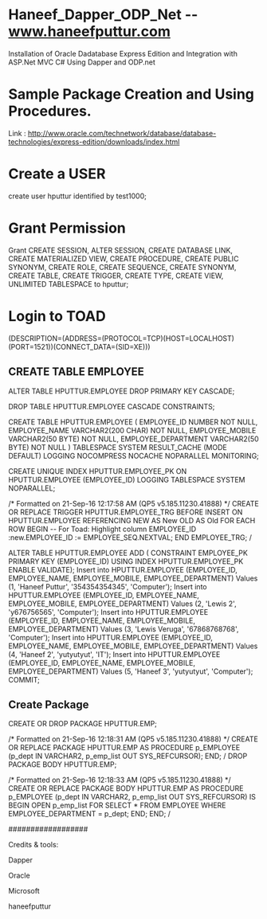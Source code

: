 # Haneef_Dapper_ODP_Net  -- www.haneefputtur.com

Installation of Oracle Dadatabase Express Edition and Integration with ASP.Net MVC C# Using Dapper and ODP.net

# Sample Package Creation and Using Procedures.


Link : http://www.oracle.com/technetwork/database/database-technologies/express-edition/downloads/index.html

# Create a USER

create user hputtur identified by test1000;

# Grant Permission

Grant CREATE SESSION, ALTER SESSION, CREATE DATABASE LINK, CREATE MATERIALIZED VIEW, CREATE PROCEDURE, CREATE PUBLIC SYNONYM,  CREATE ROLE, CREATE SEQUENCE, CREATE SYNONYM, CREATE TABLE, CREATE TRIGGER, CREATE TYPE, CREATE VIEW, UNLIMITED TABLESPACE to hputtur;

# Login to TOAD

(DESCRIPTION=(ADDRESS=(PROTOCOL=TCP)(HOST=LOCALHOST)(PORT=1521))(CONNECT_DATA=(SID=XE)))


## CREATE TABLE  EMPLOYEE
ALTER TABLE HPUTTUR.EMPLOYEE
 DROP PRIMARY KEY CASCADE;

DROP TABLE HPUTTUR.EMPLOYEE CASCADE CONSTRAINTS;

CREATE TABLE HPUTTUR.EMPLOYEE ( EMPLOYEE_ID NUMBER NOT NULL, EMPLOYEE_NAME VARCHAR2(200 CHAR) NOT NULL, EMPLOYEE_MOBILE VARCHAR2(50 BYTE) NOT NULL, EMPLOYEE_DEPARTMENT VARCHAR2(50 BYTE) NOT NULL ) TABLESPACE SYSTEM RESULT_CACHE (MODE DEFAULT) LOGGING NOCOMPRESS NOCACHE NOPARALLEL MONITORING;


CREATE UNIQUE INDEX HPUTTUR.EMPLOYEE_PK ON HPUTTUR.EMPLOYEE (EMPLOYEE_ID) LOGGING TABLESPACE SYSTEM NOPARALLEL;


/* Formatted on 21-Sep-16 12:17:58 AM (QP5 v5.185.11230.41888) */
CREATE OR REPLACE TRIGGER HPUTTUR.EMPLOYEE_TRG
   BEFORE INSERT
   ON HPUTTUR.EMPLOYEE
   REFERENCING NEW AS New OLD AS Old
   FOR EACH ROW
BEGIN
   -- For Toad:  Highlight column EMPLOYEE_ID
   :new.EMPLOYEE_ID := EMPLOYEE_SEQ.NEXTVAL;
END EMPLOYEE_TRG;
/


ALTER TABLE HPUTTUR.EMPLOYEE ADD (  CONSTRAINT EMPLOYEE_PK PRIMARY KEY (EMPLOYEE_ID) USING INDEX HPUTTUR.EMPLOYEE_PK ENABLE VALIDATE);
Insert into HPUTTUR.EMPLOYEE
   (EMPLOYEE_ID, EMPLOYEE_NAME, EMPLOYEE_MOBILE, EMPLOYEE_DEPARTMENT)
 Values
   (1, 'Haneef Puttur', '354354354345', 'Computer');
Insert into HPUTTUR.EMPLOYEE
   (EMPLOYEE_ID, EMPLOYEE_NAME, EMPLOYEE_MOBILE, EMPLOYEE_DEPARTMENT)
 Values
   (2, 'Lewis 2', 'y676756565', 'Computer');
Insert into HPUTTUR.EMPLOYEE
   (EMPLOYEE_ID, EMPLOYEE_NAME, EMPLOYEE_MOBILE, EMPLOYEE_DEPARTMENT)
 Values
   (3, 'Lewis Veruga', '67868768768', 'Computer');
Insert into HPUTTUR.EMPLOYEE
   (EMPLOYEE_ID, EMPLOYEE_NAME, EMPLOYEE_MOBILE, EMPLOYEE_DEPARTMENT)
 Values
   (4, 'Haneef 2', 'yutyutyut', 'IT');
Insert into HPUTTUR.EMPLOYEE
   (EMPLOYEE_ID, EMPLOYEE_NAME, EMPLOYEE_MOBILE, EMPLOYEE_DEPARTMENT)
 Values
   (5, 'Haneef 3', 'yutyutyut', 'Computer');
COMMIT;


## Create Package

CREATE OR DROP PACKAGE HPUTTUR.EMP;

/* Formatted on 21-Sep-16 12:18:31 AM (QP5 v5.185.11230.41888) */
CREATE OR REPLACE PACKAGE HPUTTUR.EMP
AS
   PROCEDURE p_EMPLOYEE (p_dept IN VARCHAR2, p_emp_list OUT SYS_REFCURSOR);
END;
/
DROP PACKAGE BODY HPUTTUR.EMP;

/* Formatted on 21-Sep-16 12:18:33 AM (QP5 v5.185.11230.41888) */
CREATE OR REPLACE PACKAGE BODY HPUTTUR.EMP
AS
   PROCEDURE p_EMPLOYEE (p_dept IN VARCHAR2, p_emp_list OUT SYS_REFCURSOR)
   IS
   BEGIN
      OPEN p_emp_list FOR
         SELECT *
           FROM EMPLOYEE
          WHERE EMPLOYEE_DEPARTMENT = p_dept;
   END;
END;
/

##################


Credits & tools:

Dapper

Oracle

Microsoft

haneefputtur

